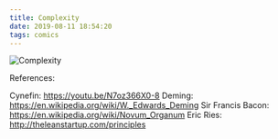 ```yaml
---
title: Complexity
date: 2019-08-11 18:54:20
tags: comics
---
```


![Complexity](/images/complexity_2x3.png)

References:

Cynefin: https://youtu.be/N7oz366X0-8
Deming: https://en.wikipedia.org/wiki/W._Edwards_Deming
Sir Francis Bacon: https://en.wikipedia.org/wiki/Novum_Organum
Eric Ries: http://theleanstartup.com/principles

